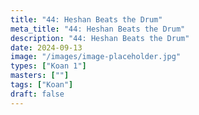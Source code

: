 ```yaml
---
title: "44: Heshan Beats the Drum"
meta_title: "44: Heshan Beats the Drum"
description: "44: Heshan Beats the Drum"
date: 2024-09-13
image: "/images/image-placeholder.jpg"
types: ["Koan 1"]
masters: [""]
tags: ["Koan"]
draft: false
---
```



